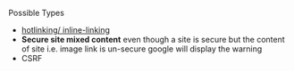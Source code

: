 Possible Types

- [hotlinking/ inline-linking](https://en.wikipedia.org/wiki/Inline_linking)
- **Secure site mixed content** even though a site is secure but the content of site i.e. image link is un-secure google will display the warning
- CSRF
